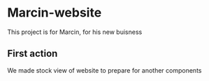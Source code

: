 # Marcin-website

This project is for Marcin, for his new buisness

## First action

We made stock view of website to prepare for another components
